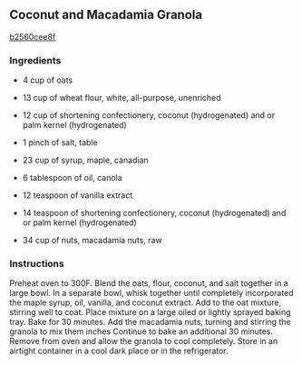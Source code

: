 ## Coconut and Macadamia Granola

[b2560cee8f](http://www.food.com/recipe/coconut-and-macadamia-granola-269877)

### Ingredients

 - 4 cup of oats

 - 13 cup of wheat flour, white, all-purpose, unenriched

 - 12 cup of shortening confectionery, coconut (hydrogenated) and or palm kernel (hydrogenated)

 - 1 pinch of salt, table

 - 23 cup of syrup, maple, canadian

 - 6 tablespoon of oil, canola

 - 12 teaspoon of vanilla extract

 - 14 teaspoon of shortening confectionery, coconut (hydrogenated) and or palm kernel (hydrogenated)

 - 34 cup of nuts, macadamia nuts, raw

### Instructions

Preheat oven to 300F. Blend the oats, flour, coconut, and salt together in a large bowl. In a separate bowl, whisk together until completely incorporated the maple syrup, oil, vanilla, and coconut extract. Add to the oat mixture, stirring well to coat. Place mixture on a large oiled or lightly sprayed baking tray. Bake for 30 minutes. Add the macadamia nuts, turning and stirring the granola to mix them inches Continue to bake an additional 30 minutes. Remove from oven and allow the granola to cool completely. Store in an airtight container in a cool dark place or in the refrigerator.